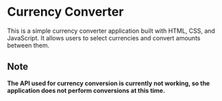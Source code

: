 # Currency Converter

This is a simple currency converter application built with HTML, CSS, and JavaScript. It allows users to select currencies and convert amounts between them.

## Note

**The API used for currency conversion is currently not working, so the application does not perform conversions at this time.**
